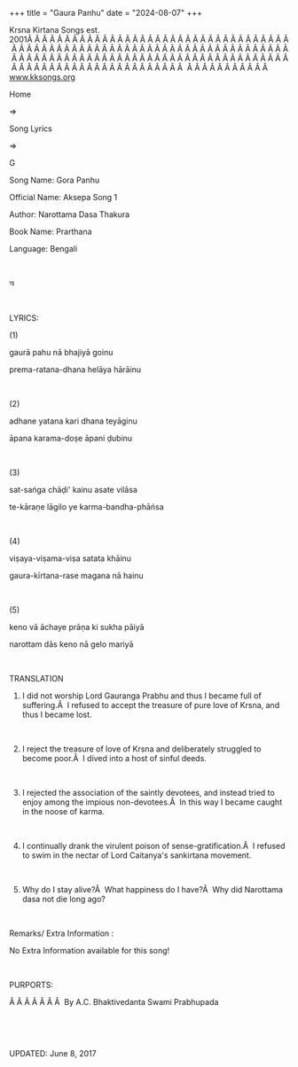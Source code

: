 +++ 
title = "Gaura Panhu"
date = "2024-08-07"
+++

Krsna Kirtana Songs est. 2001Â Â Â Â Â Â Â Â Â Â Â Â Â Â Â Â Â Â Â Â Â Â Â Â Â Â Â Â Â Â Â Â Â Â Â Â Â Â Â Â Â Â Â Â Â Â Â Â Â Â Â Â Â Â Â Â Â Â Â Â Â Â Â Â Â Â Â Â Â Â Â Â Â Â Â Â Â Â Â Â Â Â Â Â Â Â Â Â Â Â Â Â Â Â Â Â Â Â Â Â Â Â Â Â Â Â Â Â Â Â Â Â Â Â Â Â Â Â Â Â Â Â Â Â Â Â Â Â Â Â Â Â  Â Â Â Â Â Â Â Â Â Â Â  
www.kksongs.org








Home
 
⇒
 
Song Lyrics
 
⇒
 
G


Song Name: Gora Panhu


Official Name: Aksepa Song 1


Author: 
Narottama
Dasa Thakura


Book Name: 
Prarthana


Language: 
Bengali


 








অ








 


LYRICS:


(1)


gaurā
pahu nā bhajiyā goinu

prema-ratana-dhana helāya hārāinu


 


(2)


adhane
yatana kari dhana teyāginu

āpana karama-doṣe āpani ḍubinu


 


(3)


sat-sańga
chāḍi' kainu asate vilāsa

te-kāraṇe lāgilo ye karma-bandha-phāńsa


 


(4)


viṣaya-viṣama-viṣa
satata khāinu

gaura-kīrtana-rase magana nā hainu


 


(5)


keno
vā āchaye prāṇa ki sukha pāiyā

narottam dās keno nā gelo mariyā


 


TRANSLATION


1) I did not
worship Lord Gauranga Prabhu and thus I became full of suffering.Â  I refused to
accept the treasure of pure love of Krsna, and thus I became lost.


 


2) I reject
the treasure of love of Krsna and deliberately struggled to become poor.Â  I
dived into a host of sinful deeds.


 


3) I rejected
the association of the saintly devotees, and instead tried to enjoy among the
impious non-devotees.Â  In this way I became caught in the noose of karma.


 


4) I
continually drank the virulent poison of sense-gratification.Â  I refused to
swim in the nectar of Lord Caitanya's sankirtana movement.


 


5) Why do I
stay alive?Â  What happiness do I have?Â  Why did Narottama dasa not die long
ago?


 


Remarks/ Extra Information
: 


No Extra
Information available for this song!


 


PURPORTS:


Â Â Â Â Â Â Â  
By A.C.
Bhaktivedanta Swami Prabhupada


 


 


UPDATED:
 June
8, 2017